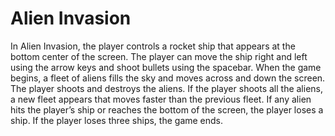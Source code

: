 # Alien Invasion
In Alien Invasion, the player controls a rocket ship that appears 
at the bottom center of the screen. The player can move the ship 
right and left using the arrow keys and shoot bullets using the 
spacebar. When the game begins, a fleet of aliens fills the sky 
and moves across and down the screen. The player shoots and 
destroys the aliens. If the player shoots all the aliens, a new fleet 
appears that moves faster than the previous fleet. If any alien hits 
the player’s ship or reaches the bottom of the screen, the player 
loses a ship. If the player loses three ships, the game ends.

